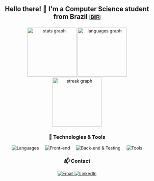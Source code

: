 <h2 align="center">Hello there! 👋 I'm a Computer Science student from Brazil 🇧🇷</h2>

###

<div align="center">
  <img src="https://github-readme-stats.vercel.app/api?username=ElysiumREV&hide_title=false&hide_rank=false&show_icons=true&include_all_commits=true&count_private=true&disable_animations=false&theme=dark&locale=en&hide_border=false&order=1" height="160" alt="stats graph"  />
  <img src="https://github-readme-stats.vercel.app/api/top-langs?username=ElysiumREV&locale=en&hide_title=false&layout=compact&card_width=320&langs_count=5&theme=dark&hide_border=false&order=2" height="160" alt="languages graph"  />
</div>

<div align="center">
  <img src="https://streak-stats.demolab.com?user=ElysiumREV&locale=en&mode=daily&theme=dark&hide_border=false&border_radius=5&order=3" height="160" alt="streak graph"  />
</div>

###

<h3 align="center">🚀 Technologies & Tools</h3>

<div align="center">
  <img src="https://skillicons.dev/icons?i=javascript,typescript,cs" alt="Languages" />
  <img width="12" />
  <img src="https://skillicons.dev/icons?i=angular,react,flutter" alt="Front-end" />
  <img width="12" />
  <img src="https://skillicons.dev/icons?i=nodejs,express,jest" alt="Back-end & Testing" />
  <img width="12" />
  <img src="https://skillicons.dev/icons?i=git,linux" alt="Tools" />
</div>

###

<h3 align="center">📬 Contact</h3>

<div align="center">
  <a href="mailto:justomelone@gmail.com">
    <img src="https://img.shields.io/badge/Email-D14836?style=for-the-badge&logo=gmail&logoColor=white" alt="Email" />
  </a>
  <a href="www.linkedin.com/in/elysiumrev" target="_blank">
    <img src="https://img.shields.io/badge/LinkedIn-0077B5?style=for-the-badge&logo=linkedin&logoColor=white" alt="LinkedIn" />
  </a>
</div>

###
